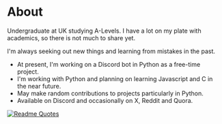 # About

Undergraduate at UK studying A-Levels. I have a lot on my plate with academics, so there is not much to share yet.

I'm always seeking out new things and learning from mistakes in the past.
- At present, I'm working on a Discord bot in Python as a free-time project.
- I'm working with Python and planning on learning Javascript and C in the near future.
- May make random contributions to projects particularly in Python.
- Available on Discord and occasionally on X, Reddit and Quora.

[![Readme Quotes](https://quotes-github-readme.vercel.app/api?type=horizontal&theme=dark)](https://github.com/piyushsuthar/github-readme-quotes)
